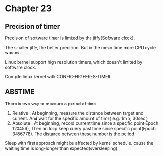 # Chapter 23

## Precision of timer

Precision of software timer is limited by the jiffy(Software clock).

The smaller jiffy, the better precision. But in the mean time more CPU cycle wasted.

Linux kernel support high resolution timers, which doesn't limited by software clock.

Compile linux kernel with CONFIG-HIGH-RES-TIMER.

## ABSTIME

There is two way to measure a period of time

1. Relative : At beginning, measure the distance between target and current. And wait for the specific amount of time( e.g. 1min, 30sec )
2. Absolute : At beginning, record current time since a specific point(Epoch 123456), Then an loop keep query past time since specific point(Epoch 3456778). The distance between these number is the period

Sleep with first approach might be affected by kernel schedule. cause the waiting time is long-longer than expected(oversleeping).


